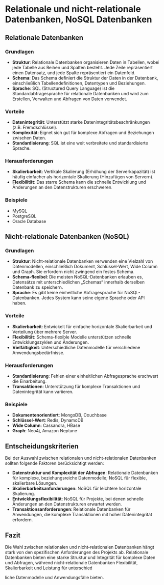 # Relationale und nicht-relationale Datenbanken, NoSQL Datenbanken

## Relationale Datenbanken

### Grundlagen

- **Struktur**: Relationale Datenbanken organisieren Daten in Tabellen, wobei jede Tabelle aus Reihen und Spalten besteht. Jede Zeile repräsentiert einen Datensatz, und jede Spalte repräsentiert ein Datenfeld.
- **Schema**: Das Schema definiert die Struktur der Daten in der Datenbank, einschließlich Tabellendefinitionen, Datentypen und Beziehungen.
- **Sprache**: SQL (Structured Query Language) ist die Standardabfragesprache für relationale Datenbanken und wird zum Erstellen, Verwalten und Abfragen von Daten verwendet.

### Vorteile

- **Datenintegrität**: Unterstützt starke Datenintegritätsbeschränkungen (z.B. Fremdschlüssel).
- **Komplexität**: Eignet sich gut für komplexe Abfragen und Beziehungen zwischen Daten.
- **Standardisierung**: SQL ist eine weit verbreitete und standardisierte Sprache.

### Herausforderungen

- **Skalierbarkeit**: Vertikale Skalierung (Erhöhung der Serverkapazität) ist häufig einfacher als horizontale Skalierung (Hinzufügen von Servern).
- **Flexibilität**: Das starre Schema kann die schnelle Entwicklung und Änderungen an den Datenstrukturen erschweren.

### Beispiele

- MySQL
- PostgreSQL
- Oracle Database

## Nicht-relationale Datenbanken (NoSQL)

### Grundlagen

- **Struktur**: Nicht-relationale Datenbanken verwenden eine Vielzahl von Datenmodellen, einschließlich Dokument, Schlüssel-Wert, Wide Column und Graph. Sie erfordern nicht zwingend ein festes Schema.
- **Schema-flexibel**: Die meisten NoSQL-Datenbanken erlauben es, Datensätze mit unterschiedlichen „Schemas“ innerhalb derselben Datenbank zu speichern.
- **Sprache**: Es gibt keine einheitliche Abfragesprache für NoSQL-Datenbanken. Jedes System kann seine eigene Sprache oder API haben.

### Vorteile

- **Skalierbarkeit**: Entwickelt für einfache horizontale Skalierbarkeit und Verteilung über mehrere Server.
- **Flexibilität**: Schema-flexible Modelle unterstützen schnelle Entwicklungszyklen und Änderungen.
- **Vielfältigkeit**: Unterschiedliche Datenmodelle für verschiedene Anwendungsbedürfnisse.

### Herausforderungen

- **Standardisierung**: Fehlen einer einheitlichen Abfragesprache erschwert die Einarbeitung.
- **Transaktionen**: Unterstützung für komplexe Transaktionen und Datenintegrität kann variieren.

### Beispiele

- **Dokumentenorientiert**: MongoDB, Couchbase
- **Schlüssel-Wert**: Redis, DynamoDB
- **Wide Column**: Cassandra, HBase
- **Graph**: Neo4j, Amazon Neptune

## Entscheidungskriterien

Bei der Auswahl zwischen relationalen und nicht-relationalen Datenbanken sollten folgende Faktoren berücksichtigt werden:

- **Datenstruktur und Komplexität der Abfragen**: Relationale Datenbanken für komplexe, beziehungsreiche Datenmodelle; NoSQL für flexible, skalierbare Lösungen.
- **Skalierbarkeitsanforderungen**: NoSQL für leichtere horizontale Skalierung.
- **Entwicklungsflexibilität**: NoSQL für Projekte, bei denen schnelle Änderungen an den Datenstrukturen erwartet werden.
- **Transaktionsanforderungen**: Relationale Datenbanken für Anwendungen, die komplexe Transaktionen mit hoher Datenintegrität erfordern.

## Fazit

Die Wahl zwischen relationalen und nicht-relationalen Datenbanken hängt stark von den spezifischen Anforderungen des Projekts ab. Relationale Datenbanken bieten eine starke Struktur und Integrität für komplexe Daten und Abfragen, während nicht-relationale Datenbanken Flexibilität, Skalierbarkeit und Leistung für unterschied

liche Datenmodelle und Anwendungsfälle bieten.
